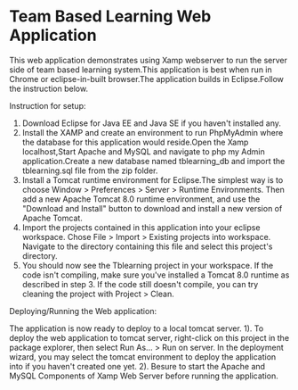  Team Based Learning Web Application
 =================================
 
 This web application demonstrates using Xamp webserver to run the server side of team based learning system.This application is best when run in  Chrome or eclipse-in-built browser.The application builds in Eclipse.Follow the instruction below.
 
 Instruction for setup:
 
 1) Download Eclipse for Java EE and Java SE if you haven't installed any.
 2) Install the XAMP and create an environment to run PhpMyAdmin where the database for this application would reside.Open the Xamp localhost,Start Apache and MySQL        and navigate to php my Admin application.Create a new database named tblearning_db and import the tblearning.sql file from the zip folder. 
 3) Install a Tomcat runtime environment for Eclipse.The simplest way is to choose Window > Preferences > Server > Runtime Environments.  Then add a new Apache Tomcat      8.0 runtime environment, and use the "Download and Install" button to download and install a new version of Apache Tomcat.
 4) Import the projects contained in this application into your eclipse workspace.  Chose File > Import > Existing projects into workspace.  Navigate to the directory      containing this file and select this project's directory.
 5) You should now see the Tblearning project in your workspace.  If the code isn't compiling, make sure you've installed a Tomcat 8.0 runtime as described in step 3.      If the code still doesn't compile, you can try cleaning the project with Project > Clean.


 Deploying/Running the Web application:

 The application is now ready to deploy to a local tomcat server.
 1). To deploy the web application to tomcat server, right-click on this project in the package explorer, then select Run As... > Run on server. In the deployment      wizard,   you may select the tomcat environment to deploy the application into if you haven't created one yet. 
 2). Besure to start the Apache and MySQL Components of Xamp Web Server before running the application.  
 

